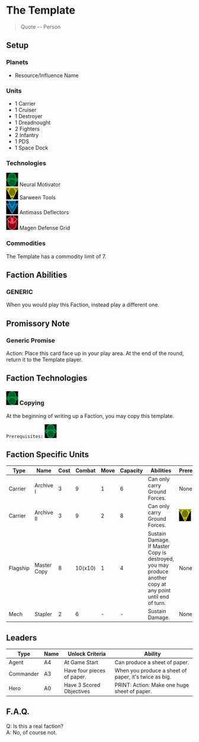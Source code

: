 # The Template
> Quote 
-- Person

## Setup
### Planets
* Resource/Influence Name

### Units
* 1 Carrier
* 1 Cruiser
* 1 Destroyer
* 1 Dreadnought
* 2 Fighters
* 2 Infantry
* 1 PDS
* 1 Space Dock

### Technologies
![Green Tech](../images/tech_green_small.bmp) Neural Motivator  
![Yellow Tech](../images/tech_yellow_small.bmp) Sarween Tools  
![Blue Tech](../images/tech_blue_small.bmp) Antimass Deflectors  
![Red Tech](../images/tech_red_small.bmp) Magen Defense Grid  

### Commodities
The Template has a commodity limit of 7.

## Faction Abilities
### GENERIC    
When you would play this Faction, instead play a different one.

## Promissory Note
### Generic Promise  
Action: Place this card face up in your play area. At the end of the round, return it to the Template player.  

## Faction Technologies
### ![Green Tech](../images/tech_green_small.bmp) Copying  
At the beginning of writing up a Faction, you may copy this template.  

`Prerequisites:` ![Green Tech](../images/tech_green_small.bmp)

## Faction Specific Units
|Type|Name|Cost|Combat|Move|Capacity|Abilities|Prerequisites|
|-|-|-|-|-|-|-|-|
|Carrier|Archive I |3|9|1|6|Can only carry Ground Forces.|None|
|Carrier|Archive II|3|9|2|8|Can only carry Ground Forces.|![Yellow Tech](../images/tech_yellow_small.bmp)|
|Flagship|Master Copy|8|10(x10)|1|4|Sustain Damage. If Master Copy is destroyed, you may produce another copy at any point until end of turn. |None|
|Mech|Stapler|2|6|-|-|Sustain Damage.|None|

## Leaders

|Type|Name|Unlock Criteria|Ability|
|-|-|-|-|
|Agent|A4|At Game Start|Can produce a sheet of paper.|
|Commander|A3|Have four pieces of paper.|When you produce a sheet of paper, it's twice as big.|
|Hero|A0|Have 3 Scored Objectives|PRINT: Action: Make one huge sheet of paper.|

## F.A.Q.
Q: Is this a real faction?  
A: No, of course not.
